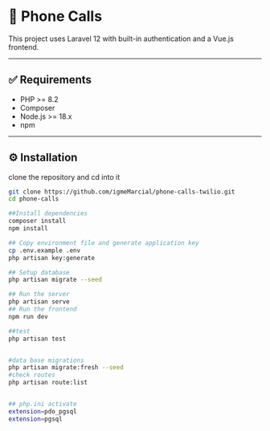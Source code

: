 # 🚀 Phone Calls

This project uses Laravel 12 with built-in authentication and a Vue.js frontend.

---

## ✅ Requirements

- PHP >= 8.2
- Composer
- Node.js >= 18.x
- npm

---

## ⚙️ Installation

clone the repository and cd into it

```bash
git clone https://github.com/igmeMarcial/phone-calls-twilio.git
cd phone-calls

##Install dependencies
composer install
npm install

## Copy environment file and generate application key
cp .env.example .env
php artisan key:generate

## Setup database
php artisan migrate --seed

## Run the server
php artisan serve
## Run the frontend
npm run dev

##test
php artisan test


#data base migrations
php artisan migrate:fresh --seed
#check routes
php artisan route:list


## php.ini activate
extension=pdo_pgsql
extension=pgsql
```
